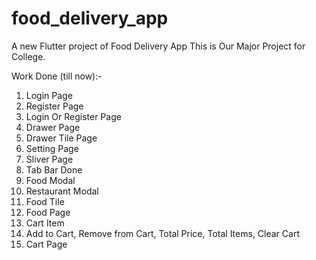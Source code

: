 # food_delivery_app

A new Flutter project of Food Delivery App
This is Our Major Project for College.

Work Done (till now):-

1) Login Page
2) Register Page
3) Login Or Register Page
4) Drawer Page
5) Drawer Tile Page
6) Setting Page
7) Sliver Page
8) Tab Bar Done
9) Food Modal 
10) Restaurant Modal
11) Food Tile
12) Food Page
13) Cart Item
14) Add to Cart, Remove from Cart, Total Price, Total Items, Clear Cart
15) Cart Page
